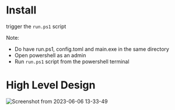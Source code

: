 # Install
trigger the `run.ps1` script

Note: 
- Do have run.ps1, config.toml and main.exe in the same directory
- Open powershell as an admin
- Run `run.ps1` script from the powershell terminal

# High Level Design
![Screenshot from 2023-06-06 13-33-49](https://github.com/Expand-My-Business/go_window_agent/assets/95467821/24bd4d60-fecb-448f-a1a0-9124c4aea787)

